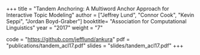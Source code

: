 +++
title = "Tandem Anchoring: A Multiword Anchor Approach for Interactive Topic Modeling"
author = ["Jeffrey Lund", "Connor Cook", "Kevin Seppi", "Jordan Boyd-Graber"]
booktitle= "Association for Computational Linguistics"
year = "2017"
weight = "7"

code = "https://github.com/jefflund/ankura"
pdf = "publications/tandem_acl17.pdf"
slides = "slides/tandem_acl17.pdf"
+++
